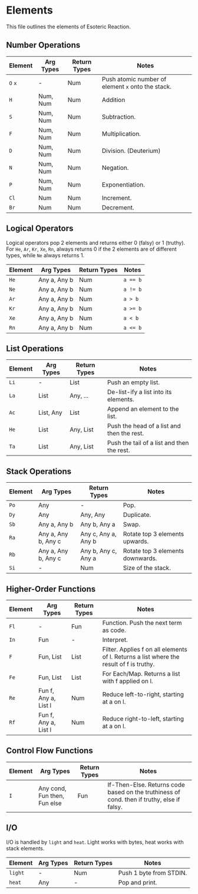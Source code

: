 # Elements

This file outlines the elements of Esoteric Reaction.

## Number Operations

| Element | Arg Types | Return Types | Notes                                             |
| ------- | --------- | ------------ | ------------------------------------------------- |
| `O` `x` | -         | Num          | Push atomic number of element `x` onto the stack. |
| `H`     | Num, Num  | Num          | Addition                                          |
| `S`     | Num, Num  | Num          | Subtraction.                                      |
| `F`     | Num, Num  | Num          | Multiplication.                                   |
| `D`     | Num, Num  | Num          | Division. (Deuterium)                             |
| `N`     | Num, Num  | Num          | Negation.                                         |
| `P`     | Num, Num  | Num          | Exponentiation.                                   |
| `Cl`    | Num       | Num          | Increment.                                        |
| `Br`    | Num       | Num          | Decrement.                                        |

## Logical Operators

Logical operators pop 2 elements and returns either 0 (falsy) or 1 (truthy).
For `He`, `Ar`, `Kr`, `Xe`, `Rn`, always returns 0 if the 2 elements are of different types, while `Ne` always returns 1.

| Element | Arg Types    | Return Types | Notes    |
| ------- | ------------ | ------------ | -------- |
| `He`    | Any a, Any b | Num          | `a == b` |
| `Ne`    | Any a, Any b | Num          | `a != b` |
| `Ar`    | Any a, Any b | Num          | `a > b`  |
| `Kr`    | Any a, Any b | Num          | `a >= b` |
| `Xe`    | Any a, Any b | Num          | `a < b`  |
| `Rn`    | Any a, Any b | Num          | `a <= b` |

## List Operations

| Element | Arg Types | Return Types | Notes                                      |
| ------- | --------- | ------------ | ------------------------------------------ |
| `Li`    | -         | List         | Push an empty list.                        |
| `La`    | List      | Any, ...     | De-list-ify a list into its elements.      |
| `Ac`    | List, Any | List         | Append an element to the list.             |
| `He`    | List      | Any, List    | Push the head of a list and then the rest. |
| `Ta`    | List      | Any, List    | Push the tail of a list and then the rest. |

## Stack Operations

| Element | Arg Types           | Return Types        | Notes                            |
| ------- | ------------------- | ------------------- | -------------------------------- |
| `Po`    | Any                 | -                   | Pop.                             |
| `Dy`    | Any                 | Any, Any            | Duplicate.                       |
| `Sb`    | Any a, Any b        | Any b, Any a        | Swap.                            |
| `Ra`    | Any a, Any b, Any c | Any c, Any a, Any b | Rotate top 3 elements upwards.   |
| `Rb`    | Any a, Any b, Any c | Any b, Any c, Any a | Rotate top 3 elements downwards. |
| `Si`    | -                   | Num                 | Size of the stack.               |

## Higher-Order Functions

| Element | Arg Types            | Return Types | Notes                                                                                   |
| ------- | -------------------- | ------------ | --------------------------------------------------------------------------------------- |
| `Fl`    | -                    | Fun          | Function. Push the next term as code.                                                   |
| `In`    | Fun                  | -            | Interpret.                                                                              |
| `F`     | Fun, List            | List         | Filter. Applies f on all elements of l. Returns a list where the result of f is truthy. |
| `Fe`    | Fun, List            | List         | For Each/Map. Returns a list with f applied on l.                                       |
| `Re`    | Fun f, Any a, List l | Num          | Reduce left-to-right, starting at a on l.                                               |
| `Rf`    | Fun f, Any a, List l | Num          | Reduce right-to-left, starting at a on l.                                               |

## Control Flow Functions

| Element | Arg Types                    | Return Types | Notes                                                                                      |
| ------- | ---------------------------- | ------------ | ------------------------------------------------------------------------------------------ |
| `I`     | Any cond, Fun then, Fun else | Fun          | If-Then-Else. Returns code based on the truthiness of cond. then if truthy, else if falsy. |

## I/O

I/O is handled by `light` and `heat`. Light works with bytes, heat works with stack elements.

| Element | Arg Types | Return Types | Notes                   |
| ------- | --------- | ------------ | ----------------------- |
| `light` | -         | Num          | Push 1 byte from STDIN. |
| `heat`  | Any       | -            | Pop and print.          |
